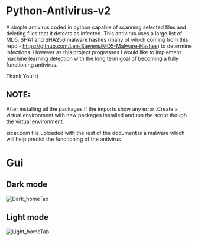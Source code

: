 # **Python-Antivirus-v2**
A simple antivirus coded in python capable of scanning selected files and deleting files that it detects as infected. This antivirus uses a large list of MD5, SHA1 and SHA256 malware hashes (many of which coming from this repo - https://github.com/Len-Stevens/MD5-Malware-Hashes) to determine infections. However as this project progresses I would like to implement machine learning detection with the long term goal of becoming a fully functioning antivirus. 

Thank You! :)

## NOTE:
After installing all the packages if the imports show any error .Create a virtual environment with new packages installed and run the script though the virtual environment. 

eicar.com file uploaded with the rest of the document is a malware which will help predict the functioning of the antivirus

# Gui
## Dark mode
![Dark_homeTab](https://user-images.githubusercontent.com/81589649/168495748-b82973e8-50f5-4212-bd7c-cb34ed940eed.png)
## Light mode
![Light_homeTab](https://user-images.githubusercontent.com/81589649/168495762-9d286890-f9a4-412d-b811-ecd66699fe56.png)


